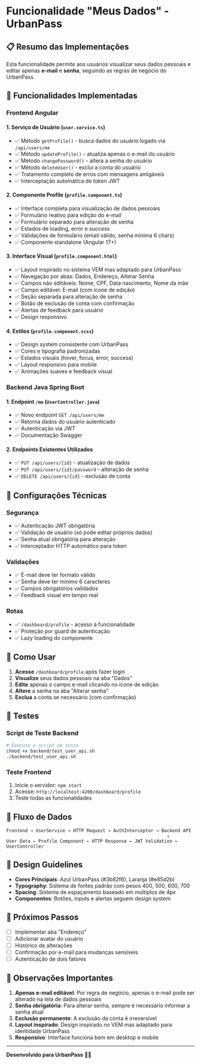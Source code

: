 # Funcionalidade "Meus Dados" - UrbanPass

## 📋 Resumo das Implementações

Esta funcionalidade permite aos usuários visualizar seus dados pessoais e editar apenas **e-mail** e **senha**, seguindo as regras de negócio do UrbanPass.

## 🎯 Funcionalidades Implementadas

### Frontend Angular

#### 1. **Serviço de Usuário** (`user.service.ts`)
- ✅ Método `getProfile()` - busca dados do usuário logado via `/api/users/me`
- ✅ Método `updateProfile()` - atualiza apenas o e-mail do usuário
- ✅ Método `changePassword()` - altera a senha do usuário
- ✅ Método `deleteUser()` - exclui a conta do usuário
- ✅ Tratamento completo de erros com mensagens amigáveis
- ✅ Interceptação automática de token JWT

#### 2. **Componente Profile** (`profile.component.ts`)
- ✅ Interface completa para visualização de dados pessoais
- ✅ Formulário reativo para edição do e-mail
- ✅ Formulário separado para alteração de senha
- ✅ Estados de loading, error e success
- ✅ Validações de formulário (email válido, senha mínima 6 chars)
- ✅ Componente standalone (Angular 17+)

#### 3. **Interface Visual** (`profile.component.html`)
- ✅ Layout inspirado no sistema VEM mas adaptado para UrbanPass
- ✅ Navegação por abas: Dados, Endereço, Alterar Senha
- ✅ Campos não editáveis: Nome, CPF, Data nascimento, Nome da mãe
- ✅ Campo editável: E-mail (com ícone de edição)
- ✅ Seção separada para alteração de senha
- ✅ Botão de exclusão de conta com confirmação
- ✅ Alertas de feedback para usuário
- ✅ Design responsivo

#### 4. **Estilos** (`profile.component.scss`)
- ✅ Design system consistente com UrbanPass
- ✅ Cores e tipografia padronizadas
- ✅ Estados visuais (hover, focus, error, success)
- ✅ Layout responsivo para mobile
- ✅ Animações suaves e feedback visual

### Backend Java Spring Boot

#### 1. **Endpoint `/me`** (`UserController.java`)
- ✅ Novo endpoint `GET /api/users/me`
- ✅ Retorna dados do usuário autenticado
- ✅ Autenticação via JWT
- ✅ Documentação Swagger

#### 2. **Endpoints Existentes Utilizados**
- ✅ `PUT /api/users/{id}` - atualização de dados
- ✅ `PUT /api/users/{id}/password` - alteração de senha
- ✅ `DELETE /api/users/{id}` - exclusão de conta

## 🔧 Configurações Técnicas

### Segurança
- ✅ Autenticação JWT obrigatória
- ✅ Validação de usuário (só pode editar próprios dados)
- ✅ Senha atual obrigatória para alteração
- ✅ Interceptador HTTP automático para token

### Validações
- ✅ E-mail deve ter formato válido
- ✅ Senha deve ter mínimo 6 caracteres
- ✅ Campos obrigatórios validados
- ✅ Feedback visual em tempo real

### Rotas
- ✅ `/dashboard/profile` - acesso à funcionalidade
- ✅ Proteção por guard de autenticação
- ✅ Lazy loading do componente

## 📱 Como Usar

1. **Acesse** `/dashboard/profile` após fazer login
2. **Visualize** seus dados pessoais na aba "Dados"
3. **Edite** apenas o campo e-mail clicando no ícone de edição
4. **Altere** a senha na aba "Alterar senha"
5. **Exclua** a conta se necessário (com confirmação)

## 🧪 Testes

### Script de Teste Backend
```bash
# Execute o script de teste
chmod +x backend/test_user_api.sh
./backend/test_user_api.sh
```

### Teste Frontend
1. Inicie o servidor: `npm start`
2. Acesse: `http://localhost:4200/dashboard/profile`
3. Teste todas as funcionalidades

## 🔄 Fluxo de Dados

```
Frontend → UserService → HTTP Request → AuthInterceptor → Backend API
                                                            ↓
User Data ← Profile Component ← HTTP Response ← JWT Validation ← UserController
```

## 🎨 Design Guidelines

- **Cores Principais**: Azul UrbanPass (#3b82f6), Laranja (#e85d2b)
- **Typography**: Sistema de fontes padrão com pesos 400, 500, 600, 700
- **Spacing**: Sistema de espaçamento baseado em múltiplos de 4px
- **Componentes**: Botões, inputs e alertas seguem design system

## 🚀 Próximos Passos

- [ ] Implementar aba "Endereço" 
- [ ] Adicionar avatar do usuário
- [ ] Histórico de alterações
- [ ] Confirmação por e-mail para mudanças sensíveis
- [ ] Autenticação de dois fatores

## 📝 Observações Importantes

1. **Apenas e-mail editável**: Por regra de negócio, apenas o e-mail pode ser alterado na tela de dados pessoais
2. **Senha obrigatória**: Para alterar senha, sempre é necessário informar a senha atual
3. **Exclusão permanente**: A exclusão da conta é irreversível
4. **Layout inspirado**: Design inspirado no VEM mas adaptado para identidade UrbanPass
5. **Responsivo**: Interface funciona bem em desktop e mobile

---

**Desenvolvido para UrbanPass** 🚌✨